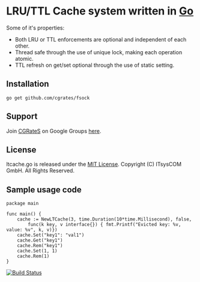 # LRU/TTL Cache system written in [Go](http://golang.org/ "Go Website")

Some of it's properties:

 * Both LRU or TTL enforcements are optional and independent of each other.
 * Thread safe through the use of unique lock, making each operation atomic.
 * TTL refresh on get/set optional through the use of static setting.

## Installation ##

`go get github.com/cgrates/fsock`

## Support ##
Join [CGRateS](http://www.cgrates.org/ "CGRateS Website") on Google Groups [here](https://groups.google.com/forum/#!forum/cgrates "CGRateS on Google Groups").

## License ##
ltcache.go is released under the [MIT License](http://www.opensource.org/licenses/mit-license.php "MIT License").
Copyright (C) ITsysCOM GmbH. All Rights Reserved.

## Sample usage code ##
```
package main

func main() {
	cache := NewLTCache(3, time.Duration(10*time.Millisecond), false, 
		func(k key, v interface{}) { fmt.Printf("Evicted key: %v, value: %v", k, v)})
	cache.Set("key1": "val1")
	cache.Get("key1")
	cache.Rem("key1")
	cache.Set(1, 1)
	cache.Rem(1)
}
```

[![Build Status](https://secure.travis-ci.org/cgrates/ltcache.png)](http://travis-ci.org/cgrates/ltcache)
